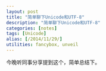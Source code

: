 ```yaml
---
layout: post
title: "简单聊下Unicode和UTF-8"
description: "简单聊下Unicode和UTF-8"
categories: [notes]
tags: [Unicode]
alias: [/2014/11/29/]
utilities: fancybox, unveil
---
```


今晚听同事分享提到这个，简单总结下。

